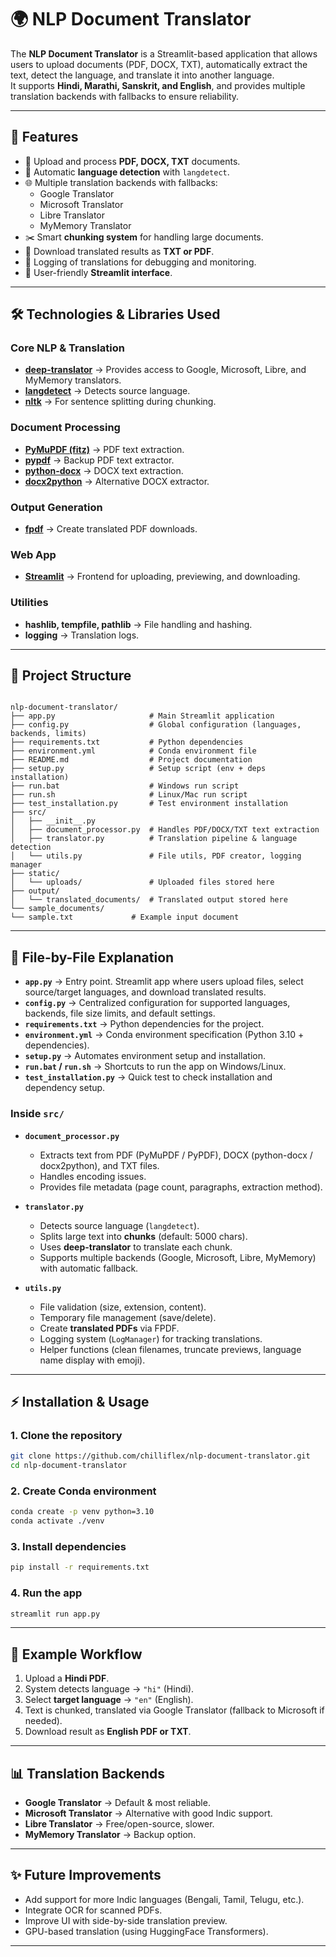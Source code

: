 
# 🌍 NLP Document Translator

The **NLP Document Translator** is a Streamlit-based application that allows users to upload documents (PDF, DOCX, TXT), automatically extract the text, detect the language, and translate it into another language.  
It supports **Hindi, Marathi, Sanskrit, and English**, and provides multiple translation backends with fallbacks to ensure reliability.

---

## 🚀 Features
- 📂 Upload and process **PDF, DOCX, TXT** documents.  
- 🔎 Automatic **language detection** with `langdetect`.  
- 🌐 Multiple translation backends with fallbacks:
  - Google Translator
  - Microsoft Translator
  - Libre Translator
  - MyMemory Translator  
- ✂️ Smart **chunking system** for handling large documents.  
- 📑 Download translated results as **TXT or PDF**.  
- 📝 Logging of translations for debugging and monitoring.  
- 🎨 User-friendly **Streamlit interface**.

---

## 🛠️ Technologies & Libraries Used

### Core NLP & Translation
- **[deep-translator](https://github.com/nidhaloff/deep-translator)** → Provides access to Google, Microsoft, Libre, and MyMemory translators.
- **[langdetect](https://pypi.org/project/langdetect/)** → Detects source language.
- **[nltk](https://www.nltk.org/)** → For sentence splitting during chunking.

### Document Processing
- **[PyMuPDF (fitz)](https://pymupdf.readthedocs.io/)** → PDF text extraction.
- **[pypdf](https://pypdf.readthedocs.io/)** → Backup PDF text extractor.
- **[python-docx](https://python-docx.readthedocs.io/)** → DOCX text extraction.
- **[docx2python](https://github.com/shaypal5/docx2python)** → Alternative DOCX extractor.

### Output Generation
- **[fpdf](https://pyfpdf.readthedocs.io/)** → Create translated PDF downloads.

### Web App
- **[Streamlit](https://streamlit.io/)** → Frontend for uploading, previewing, and downloading.

### Utilities
- **hashlib, tempfile, pathlib** → File handling and hashing.
- **logging** → Translation logs.

---

## 📂 Project Structure

```

nlp-document-translator/
├── app.py                     # Main Streamlit application
├── config.py                  # Global configuration (languages, backends, limits)
├── requirements.txt           # Python dependencies
├── environment.yml            # Conda environment file
├── README.md                  # Project documentation
├── setup.py                   # Setup script (env + deps installation)
├── run.bat                    # Windows run script
├── run.sh                     # Linux/Mac run script
├── test_installation.py       # Test environment installation
├── src/
│   ├── __init__.py
│   ├── document_processor.py  # Handles PDF/DOCX/TXT text extraction
│   ├── translator.py          # Translation pipeline & language detection
│   └── utils.py               # File utils, PDF creator, logging manager
├── static/
│   └── uploads/               # Uploaded files stored here
├── output/
│   └── translated_documents/  # Translated output stored here
└── sample_documents/
└── sample.txt             # Example input document

````

---

## 📖 File-by-File Explanation

- **`app.py`** → Entry point. Streamlit app where users upload files, select source/target languages, and download translated results.  
- **`config.py`** → Centralized configuration for supported languages, backends, file size limits, and default settings.  
- **`requirements.txt`** → Python dependencies for the project.  
- **`environment.yml`** → Conda environment specification (Python 3.10 + dependencies).  
- **`setup.py`** → Automates environment setup and installation.  
- **`run.bat` / `run.sh`** → Shortcuts to run the app on Windows/Linux.  
- **`test_installation.py`** → Quick test to check installation and dependency setup.  

### Inside `src/`
- **`document_processor.py`**  
  - Extracts text from PDF (PyMuPDF / PyPDF), DOCX (python-docx / docx2python), and TXT files.  
  - Handles encoding issues.  
  - Provides file metadata (page count, paragraphs, extraction method).  

- **`translator.py`**  
  - Detects source language (`langdetect`).  
  - Splits large text into **chunks** (default: 5000 chars).  
  - Uses **deep-translator** to translate each chunk.  
  - Supports multiple backends (Google, Microsoft, Libre, MyMemory) with automatic fallback.  

- **`utils.py`**  
  - File validation (size, extension, content).  
  - Temporary file management (save/delete).  
  - Create **translated PDFs** via FPDF.  
  - Logging system (`LogManager`) for tracking translations.  
  - Helper functions (clean filenames, truncate previews, language name display with emoji).  

---

## ⚡ Installation & Usage

### 1. Clone the repository
```bash
git clone https://github.com/chilliflex/nlp-document-translator.git
cd nlp-document-translator
````

### 2. Create Conda environment

```bash
conda create -p venv python=3.10
conda activate ./venv
```

### 3. Install dependencies

```bash
pip install -r requirements.txt
```

### 4. Run the app

```bash
streamlit run app.py
```

---

## 🧪 Example Workflow

1. Upload a **Hindi PDF**.
2. System detects language → `"hi"` (Hindi).
3. Select **target language** → `"en"` (English).
4. Text is chunked, translated via Google Translator (fallback to Microsoft if needed).
5. Download result as **English PDF or TXT**.

---

## 📊 Translation Backends

* **Google Translator** → Default & most reliable.
* **Microsoft Translator** → Alternative with good Indic support.
* **Libre Translator** → Free/open-source, slower.
* **MyMemory Translator** → Backup option.

---

## ✨ Future Improvements

* Add support for more Indic languages (Bengali, Tamil, Telugu, etc.).
* Integrate OCR for scanned PDFs.
* Improve UI with side-by-side translation preview.
* GPU-based translation (using HuggingFace Transformers).

---

